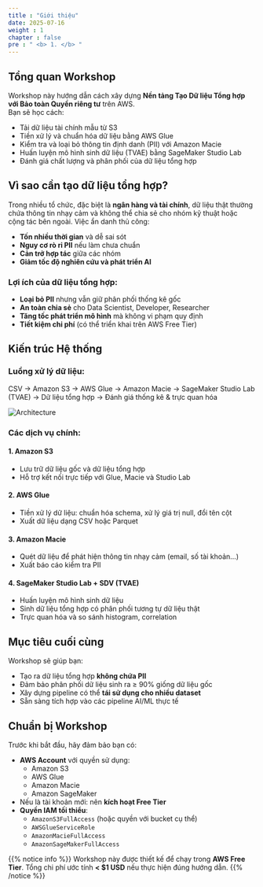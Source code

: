 ```yaml
---
title : "Giới thiệu"
date: 2025-07-16
weight : 1 
chapter : false
pre : " <b> 1. </b> "
---
```


## Tổng quan Workshop

Workshop này hướng dẫn cách xây dựng **Nền tảng Tạo Dữ liệu Tổng hợp với Bảo toàn Quyền riêng tư** trên AWS.  
Bạn sẽ học cách:
- Tải dữ liệu tài chính mẫu từ S3
- Tiền xử lý và chuẩn hóa dữ liệu bằng AWS Glue
- Kiểm tra và loại bỏ thông tin định danh (PII) với Amazon Macie
- Huấn luyện mô hình sinh dữ liệu (TVAE) bằng SageMaker Studio Lab
- Đánh giá chất lượng và phân phối của dữ liệu tổng hợp

## Vì sao cần tạo dữ liệu tổng hợp?

Trong nhiều tổ chức, đặc biệt là **ngân hàng và tài chính**, dữ liệu thật thường chứa thông tin nhạy cảm và không thể chia sẻ cho nhóm kỹ thuật hoặc cộng tác bên ngoài. Việc ẩn danh thủ công:
- **Tốn nhiều thời gian** và dễ sai sót
- **Nguy cơ rò rỉ PII** nếu làm chưa chuẩn
- **Cản trở hợp tác** giữa các nhóm
- **Giảm tốc độ nghiên cứu và phát triển AI**

### Lợi ích của dữ liệu tổng hợp:
- **Loại bỏ PII** nhưng vẫn giữ phân phối thống kê gốc
- **An toàn chia sẻ** cho Data Scientist, Developer, Researcher
- **Tăng tốc phát triển mô hình** mà không vi phạm quy định
- **Tiết kiệm chi phí** (có thể triển khai trên AWS Free Tier)

## Kiến trúc Hệ thống

### Luồng xử lý dữ liệu:
CSV → Amazon S3 → AWS Glue → Amazon Macie → SageMaker Studio Lab (TVAE) → Dữ liệu tổng hợp → Đánh giá thống kê & trực quan hóa

![Architecture](/images/draw.png)

### Các dịch vụ chính:

#### 1. **Amazon S3**
- Lưu trữ dữ liệu gốc và dữ liệu tổng hợp
- Hỗ trợ kết nối trực tiếp với Glue, Macie và Studio Lab

#### 2. **AWS Glue**
- Tiền xử lý dữ liệu: chuẩn hóa schema, xử lý giá trị null, đổi tên cột
- Xuất dữ liệu dạng CSV hoặc Parquet

#### 3. **Amazon Macie**
- Quét dữ liệu để phát hiện thông tin nhạy cảm (email, số tài khoản…)
- Xuất báo cáo kiểm tra PII

#### 4. **SageMaker Studio Lab + SDV (TVAE)**
- Huấn luyện mô hình sinh dữ liệu
- Sinh dữ liệu tổng hợp có phân phối tương tự dữ liệu thật
- Trực quan hóa và so sánh histogram, correlation

## Mục tiêu cuối cùng

Workshop sẽ giúp bạn:
- Tạo ra dữ liệu tổng hợp **không chứa PII**
- Đảm bảo phân phối dữ liệu sinh ra ≥ 90% giống dữ liệu gốc
- Xây dựng pipeline có thể **tái sử dụng cho nhiều dataset**
- Sẵn sàng tích hợp vào các pipeline AI/ML thực tế

## Chuẩn bị Workshop

Trước khi bắt đầu, hãy đảm bảo bạn có:
- **AWS Account** với quyền sử dụng:
  - Amazon S3
  - AWS Glue
  - Amazon Macie
  - Amazon SageMaker
- Nếu là tài khoản mới: nên **kích hoạt Free Tier**
- **Quyền IAM tối thiểu**:
  - `AmazonS3FullAccess` (hoặc quyền với bucket cụ thể)
  - `AWSGlueServiceRole`
  - `AmazonMacieFullAccess`
  - `AmazonSageMakerFullAccess`

{{% notice info %}}
Workshop này được thiết kế để chạy trong **AWS Free Tier**. Tổng chi phí ước tính **< $1 USD** nếu thực hiện đúng hướng dẫn.
{{% /notice %}}
